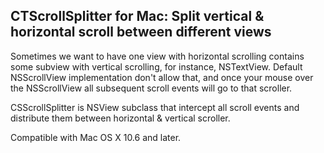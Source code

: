 ## CTScrollSplitter for Mac: Split vertical & horizontal scroll between different views

Sometimes we want to have one view with horizontal scrolling contains some subview with vertical scrolling, for instance, NSTextView. Default NSScrollView implementation don't allow that, and once your mouse over the NSScrollView all subsequent scroll events will go to that scroller.

CSScrollSplitter is NSView subclass that intercept all scroll events and distribute them between horizontal & vertical scroller.

Compatible with Mac OS X 10.6 and later.